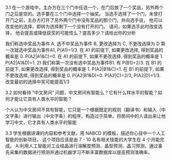 3.1
在一个游戏中，主办方在三个门中任选一个，在门后放了一个奖品，另外两个门之后是空的。选手要在三个门中选择一个抽奖。 当选手选择了一个门，未曾打开门之前，主办方打开了另外两个门中没有奖品的那个门，并向选手说， 他可以改变他的选择，即转为选择剩下一个没有打开的门。 请问，如果选手此时改变选择， 他会提高或降低获奖的可能性么？提高多少？请给出你的分析

我们称选中奖品为事件 A, 选不中奖品为事件 B, 更改选择为 C, 不更改选择为 D 
第一次就选中奖品为事件A1, P(A1)=1/3. 
在 A1 的前提下, 如果更改选择, 得到奖品的概率是 0. P(A2|A1&C)=0.
在 A1 的前提下, 如果不更改选择, 得到奖品的概率是 1. P(A2|A1&D)=1. 
2) 我们称第一次没有选中奖品为事件B1. 有 P(B1)=2/3. 
在 B1 的前提下, 如果更改选择, 得到奖品的概率是 1. P(A2|B1&C)=1. 
在 B1 的前提下, 如果不更改选择, 得到奖品的概率是 0. P(A2|B1&D)=0. 
P(A2|C)=2/3, P(A2|D)=1/3. 改变最初的选择中奖可能提高1/3

3.2
如何看待 “中文房间” 问题，中文房间有智能么？它有什么样水平的智能？如何才能让它具有人类水平的智能？

个人认为中文房间不具有智能，它只是一个根据既定的规则（翻译书）和输入（中文字条）进行输出（中文字条）的程序，构造过于简单。将房间中的人请出来让他学习中文，它才具有人类水平的智能

3.3
学生根据讲课的内容和参考文献，用 NABCD 的模板，描述你心目中一个人工智能的创新项目。 这个项目应该是由 7 - 10 名有相关技能的大学生在 4 个月能完成。
A:利用人工智能对工业结晶进行溶解度预测、晶型预测、晶习预测，通过事先采集的数据进行预测并通过机器学习不断丰富数据库以提高预测准确率。
